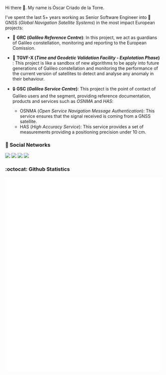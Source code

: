 Hi there 👋. My name is Óscar Criado de la Torre.

I've spent the last 5+ years working as Senior Software Engineer into 📡 GNSS (_Global Navigation Satellite Systems_) in the most impact European projects:

* 🚓 __GRC (_Galileo Reference Centre_)__: In this project, we act as guardians of Galileo constellation, monitoring and reporting to the European Comission.

* 🚀 __TGVF-X (_Time and Geodetic Validation Facility - Explotation Phase_)__ : This project is like a sandbox of new algorithms to be apply into future generations of Galileo constellation and monitoring the performance of the current version of satellites to detect and analyse any anomaly in their behaviour.

* 🔒 __GSC (_Galileo Service Centre_)__: This project is the point of contact of Galileo users and the segment, providing reference documentation, products and services such as _OSNMA_ and _HAS_:
  * OSNMA (_Open Service Navigation Message Authentication_): This service ensures that the signal received is coming from a GNSS satellite.
  * HAS (_High Accuracy Service_): This service provides a set of measurements providing a positioning precision under 10 cm.

### 🔗 Social Networks
<a href="www.linkedin.com/in/ocriado91" target="_blank"><img src="https://img.shields.io/badge/Linkedin-ocriado91-blue?logo=linkedin" /></a>
<a href="https://ocriado91.github.io/" target="_blank"><img src="https://img.shields.io/badge/Blog-Visit%20ocriado91.github.io-blue.svg" /></a>
<a href="https://www.kaggle.com/ocriado91" target="_blank"><img src="https://img.shields.io/badge/Kaggle-ocriado91-blue?logo=kaggle"></a>
<a href="https://leetcode.com/ocriado91/" target="_blank"><img src="https://img.shields.io/badge/LeetCode-ocriado91-blue?logo=LeetCode"></a>



### :octocat: Github Statistics
<p align="center">
  <img src="github-metrics.svg" alt="Metrics" width="600">
</p>